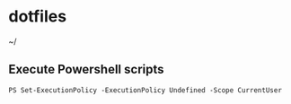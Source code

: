 # dotfiles
~/

## Execute Powershell scripts
```
PS Set-ExecutionPolicy -ExecutionPolicy Undefined -Scope CurrentUser
```
